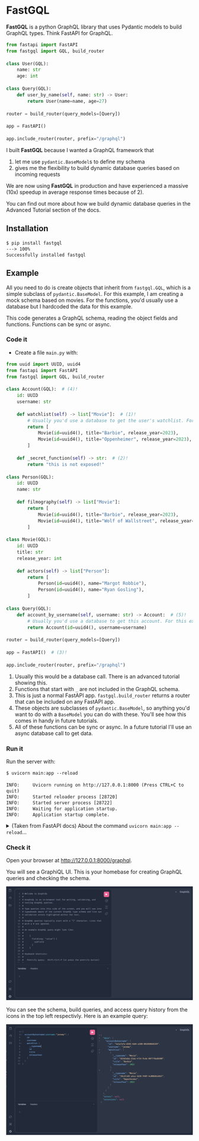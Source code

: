 # FastGQL

**FastGQL** is a python GraphQL library that uses Pydantic models to build GraphQL types. Think FastAPI for GraphQL.

```py
from fastapi import FastAPI
from fastgql import GQL, build_router

class User(GQL):
    name: str
    age: int

class Query(GQL):
    def user_by_name(self, name: str) -> User:
        return User(name=name, age=27)

router = build_router(query_models=[Query])

app = FastAPI()

app.include_router(router, prefix="/graphql")
```

I built **FastGQL** because I wanted a GraphQL framework that
1) let me use `pydantic.BaseModel`s to define my schema
2)  gives me the flexibility to build dynamic database queries based on incoming requests

We are now using **FastGQL** in production and have experienced a massive (10x) speedup in average response times because of 2).

You can find out more about how we build dynamic database queries in the Advanced Tutorial section of the docs.

## Installation

<div class="termy">

```console
$ pip install fastgql
---> 100%
Successfully installed fastgql
```

</div>

## Example

All you need to do is create objects that inherit from `fastgql.GQL`, which is a simple subclass of `pydantic.BaseModel`. For this example, I am creating a mock schema based on movies. For the functions, you'd usually use a database but I hardcoded the data for this example.

This code generates a GraphQL schema, reading the object fields and functions. Functions can be sync or async.

### Code it

- Create a file `main.py` with:

```py title="main.py"
from uuid import UUID, uuid4
from fastapi import FastAPI
from fastgql import GQL, build_router

class Account(GQL):  # (4)!
    id: UUID
    username: str

    def watchlist(self) -> list["Movie"]:  # (1)!
        # Usually you'd use a database to get the user's watchlist. For this example, it is hardcoded.
        return [
            Movie(id=uuid4(), title="Barbie", release_year=2023),
            Movie(id=uuid4(), title="Oppenheimer", release_year=2023),
        ]

    def _secret_function(self) -> str:  # (2)!
        return "this is not exposed!"

class Person(GQL):
    id: UUID
    name: str

    def filmography(self) -> list["Movie"]:
        return [
            Movie(id=uuid4(), title="Barbie", release_year=2023),
            Movie(id=uuid4(), title="Wolf of Wallstreet", release_year=2013),
        ]

class Movie(GQL):
    id: UUID
    title: str
    release_year: int

    def actors(self) -> list["Person"]:
        return [
            Person(id=uuid4(), name="Margot Robbie"),
            Person(id=uuid4(), name="Ryan Gosling"),
        ]

class Query(GQL):
    def account_by_username(self, username: str) -> Account:  # (5)!
        # Usually you'd use a database to get this account. For this example, it is hardcoded.
        return Account(id=uuid4(), username=username)

router = build_router(query_models=[Query])

app = FastAPI()  # (3)!

app.include_router(router, prefix="/graphql")
```

1. Usually this would be a database call. There is an advanced tutorial showing this.
2. Functions that start with `_` are not included in the GraphQL schema.
3. This is just a normal FastAPI app. `fastgql.build_router` returns a router that can be included on any FastAPI app.
4. These objects are subclasses of `pydantic.BaseModel`, so anything you'd want to do with a `BaseModel` you can do with these. You'll see how this comes in handy in future tutorials.
5. All of these functions can be sync or async. In a future tutorial I'll use an async database call to get data.

### Run it

Run the server with:

<div class="termy">

```console
$ uvicorn main:app --reload

INFO:     Uvicorn running on http://127.0.0.1:8000 (Press CTRL+C to quit)
INFO:     Started reloader process [28720]
INFO:     Started server process [28722]
INFO:     Waiting for application startup.
INFO:     Application startup complete.
```

</div>

<details markdown="1">
<summary>(Taken from FastAPI docs) About the command <code>uvicorn main:app --reload</code>...</summary>

The command `uvicorn main:app` refers to:

- `main`: the file `main.py` (the Python "module").
- `app`: the object created inside of `main.py` with the line `app = FastAPI()`.
- `--reload`: make the server restart after code changes. Only do this for development.

</details>

### Check it

Open your browser at <a href="http://127.0.0.1:8000/graphql" class="external-link" target="_blank">http://127.0.0.1:8000/graphql</a>.

You will see a GraphiQL UI. This is your homebase for creating GraphQL queries and checking the schema.

![](images/graphiql.png)

You can see the schema, build queries, and access query history from the icons in the top left respectivly. Here is an example query:

![](images/account_by_username_query.png)

